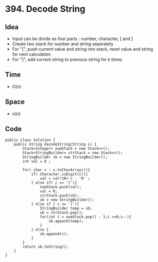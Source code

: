 # 394. Decode String

## Idea 
* Input can be divide as four parts : number, character, [ and ]
* Create two stack for number and string seperately 
* For "[", push current value and string into stack, reset value and string for next calculation 
* For "]", add current string to previous string for k times

## Time 
* O(n)

## Space 
* o(n)

## Code 

```
public class Solution {
    public String decodeString(String s) {
        Stack<Integer> numStack = new Stack<>();
        Stack<StringBuilder> strStack = new Stack<>();
        StringBuilder sb = new StringBuilder();
        int val = 0 ;
        
        for( char c : s.toCharArray()){
            if( Character.isDigit(c)){
                val = val*10+ c - '0' ;
            } else if( c == '['){
                numStack.push(val);
                val = 0;
                strStack.push(sb);
                sb = new StringBuilder();
            } else if ( c == ']'){
                StringBuilder temp = sb;
                sb = strStack.pop();
                for(int i = numStack.pop() - 1;i >=0;i--){
                    sb.append(temp);
                }
            } else {
                sb.append(c);
            }
        }
        return sb.toString();
    }
}

```